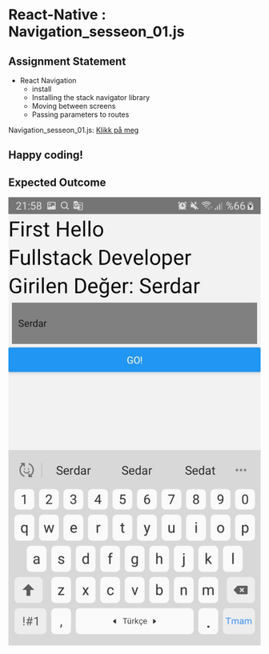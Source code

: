 # React-Native : Navigation_sesseon_01.js

## Assignment Statement
- React Navigation
    - install
    - Installing the stack navigator library
    - Moving between screens
    - Passing parameters to routes

Navigation_sesseon_01.js: [Klikk på meg](https://github.com/serdardurmus/React-Native-koder/blob/main/learnReactNative/src/Navigation_sesseon_01/Main.js)

## Happy coding!

## Expected Outcome

![Navigation_sesseon_01.js](./Images/Navigation_sesseon_01.jpg)


